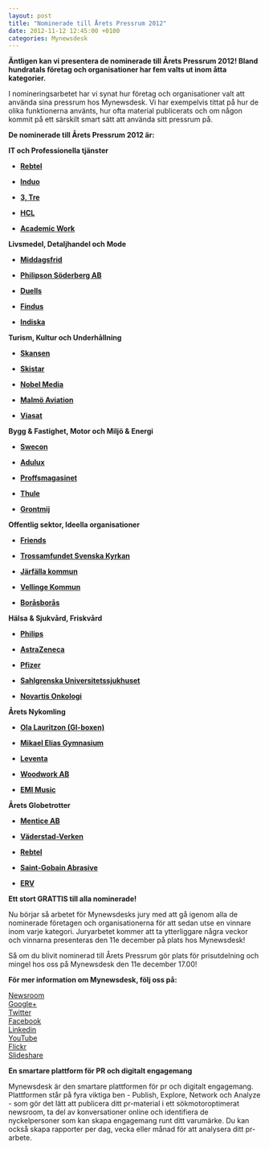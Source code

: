```yaml
---
layout: post
title: "Nominerade till Årets Pressrum 2012"
date: 2012-11-12 12:45:00 +0100
categories: Mynewsdesk
---
```

 <div class='clearfix'><p><strong>Äntligen kan vi presentera de nominerade till Årets Pressrum 2012! Bland hundratals företag och organisationer har fem valts ut inom åtta kategorier.</strong></p>
<p>I nomineringsarbetet har vi synat hur företag och organisationer valt att använda sina pressrum hos Mynewsdesk. Vi har exempelvis tittat på hur de olika funktionerna använts, hur ofta material publicerats och om någon kommit på ett särskilt smart sätt att använda sitt pressrum på.</p>
<p><strong>De nominerade till Årets Pressrum 2012 är:<br></strong></p>
<p><strong>IT och Professionella tjänster</strong></p>
<ul>
<li><strong><a href="/se/pressroom/rebtel">Rebtel</a></strong></li>
</ul>
<ul>
<li>
<p><strong><a href="/se/pressroom/induo-ab">Induo</a></strong></p>
</li>
<li>
<p><strong><a href="/se/pressroom/tre">3, Tre</a></strong></p>
</li>
<li>
<p><strong><a href="/se/pressroom/hcl">HCL</a>&nbsp;</strong></p>
</li>
<li>
<p><strong><a href="/se/pressroom/academic_work">Academic Work</a></strong></p>
</li>
</ul>
<ul></ul>
<ul></ul>
<p><strong>Livsmedel, Detaljhandel och Mode</strong></p>
<ul>
<li><strong><a href="/se/pressroom/middagsfrid">Middagsfrid</a></strong></li>
</ul>
<ul>
<li><strong><a href="/se/pressroom/philipson___soderberg_ab">Philipson Söderberg AB</a></strong></li>
</ul>
<ul>
<li><strong><a href="/se/pressroom/duells">Duells</a></strong></li>
</ul>
<ul>
<li><strong><a href="/se/pressroom/findus">Findus </a></strong></li>
</ul>
<ul>
<li><strong><a href="/se/pressroom/indiska_magasinet">Indiska</a></strong></li>
</ul>
<p><strong>Turism, Kultur och Underhållning</strong></p>
<ul>
<li><strong><a href="/se/pressroom/skansen">Skansen</a></strong></li>
</ul>
<ul>
<li><strong><a href="/se/pressroom/skistar_ab">Skistar</a></strong></li>
</ul>
<ul>
<li><strong><a href="/se/pressroom/nobelprize.org">Nobel Media</a></strong></li>
</ul>
<ul>
<li><strong><a href="/se/pressroom/malmoaviation">Malmö Aviation</a></strong></li>
</ul>
<ul>
<li><strong><a href="/se/pressroom/viasat_sverige">Viasat</a></strong></li>
</ul>
<p><strong>Bygg &amp; Fastighet, Motor och Miljö &amp; Energi</strong></p>
<ul>
<li><strong><a href="/se/pressroom/swecon">Swecon</a></strong></li>
</ul>
<ul>
<li><strong><a href="http://www.mynewsdesk.com/se/pressroom/adulux-ab">Adulux</a></strong></li>
</ul>
<ul>
<li><strong><a href="http://www.mynewsdesk.com/se/pressroom/proffsmagasinet">Proffsmagasinet</a></strong></li>
</ul>
<ul>
<li><strong><a href="http://www.mynewsdesk.com/se/pressroom/thule">Thule</a> </strong></li>
</ul>
<ul>
<li><strong><a href="http://www.mynewsdesk.com/se/pressroom/grontmij">Grontmij</a></strong></li>
</ul>
<p><strong>Offentlig sektor, Ideella organisationer</strong></p>
<ul>
<li><strong><a href="http://www.mynewsdesk.com/se/pressroom/friends">Friends</a></strong></li>
</ul>
<ul>
<li><strong><a href="http://www.mynewsdesk.com/se/pressroom/svenska-kyrkans-internationella-arbete">Trossamfundet Svenska Kyrkan</a></strong></li>
</ul>
<ul>
<li><strong><a href="http://www.mynewsdesk.com/se/pressroom/jarfalla">Järfälla kommun</a></strong></li>
</ul>
<ul>
<li><strong><a href="http://www.mynewsdesk.com/se/pressroom/vellinge_kommun">Vellinge Kommun</a></strong></li>
</ul>
<ul>
<li><strong> <a href="http://www.mynewsdesk.com/se/pressroom/boraasboraas-tme-ab">Boråsborås</a></strong></li>
</ul>
<p><strong>Hälsa &amp; Sjukvård, Friskvård</strong></p>
<ul>
<li><strong><a href="http://www.mynewsdesk.com/se/pressroom/philips">Philips</a></strong></li>
</ul>
<ul>
<li><strong><a href="http://www.mynewsdesk.com/se/pressroom/astrazeneca">AstraZeneca</a></strong></li>
</ul>
<ul>
<li><strong><a href="http://www.mynewsdesk.com/se/pressroom/pfizer">Pfizer</a></strong></li>
</ul>
<ul>
<li><strong><a href="http://www.mynewsdesk.com/se/pressroom/sahlgrenska_universitetssjukhuset_">Sahlgrenska Universitetssjukhuset</a></strong></li>
</ul>
<ul>
<li><strong><a href="http://www.mynewsdesk.com/se/pressroom/novartis_onkologi">Novartis&nbsp;Onkologi</a></strong></li>
</ul>
<p><strong>Årets Nykomling</strong></p>
<ul>
<li><strong><a href="http://www.mynewsdesk.com/se/pressroom/giboxen">Ola Lauritzon (GI-boxen)</a></strong></li>
</ul>
<ul>
<li><strong><a href="http://www.mynewsdesk.com/se/pressroom/mikael-elias-gymnasium">Mikael Elias Gymnasium</a></strong></li>
</ul>
<ul>
<li><strong><a href="http://www.mynewsdesk.com/se/pressroom/leventa">Leventa</a></strong></li>
</ul>
<ul>
<li><strong><a href="http://www.mynewsdesk.com/se/pressroom/woodwork-ab">Woodwork AB</a></strong></li>
</ul>
<ul>
<li><strong><a href="http://www.mynewsdesk.com/se/pressroom/emi-music-sweden">EMI Music</a></strong></li>
</ul>
<p><strong>Årets Globetrotter</strong></p>
<ul>
<li><strong><a href="http://www.mynewsdesk.com/se/pressroom/mentice-ab">Mentice AB</a></strong></li>
</ul>
<ul>
<li><strong><a href="http://www.mynewsdesk.com/se/pressroom/vaderstad">Väderstad-Verken</a></strong></li>
</ul>
<ul>
<li><strong><a href="http://www.mynewsdesk.com/se/pressroom/rebtel">Rebtel</a></strong></li>
</ul>
<ul>
<li><strong><a href="http://www.mynewsdesk.com/se/pressroom/saint-gobain_abrasives_ab">Saint-Gobain Abrasive</a></strong></li>
</ul>
<ul>
<li><strong><a href="http://www.mynewsdesk.com/se/pressroom/erv">ERV</a></strong></li>
</ul>
<p><strong>Ett stort GRATTIS till alla nominerade!</strong></p>
<p>Nu börjar så arbetet för Mynewsdesks jury med att gå igenom alla de nominerade företagen och organisationerna för att sedan utse en vinnare inom varje kategori. Juryarbetet kommer att ta ytterliggare några veckor och vinnarna presenteras den 11e december på plats hos Mynewsdesk!</p>
<p>Så om du blivit nominerad till Årets Pressrum gör plats för prisutdelning och mingel hos oss på Mynewsdesk den 11e december 17.00!</p>
</div>
<div class='boilerplate'><p><strong>För mer information om Mynewsdesk, följ oss på:</strong></p>
<p><a href="/se/pressroom/newsdesk">Newsroom</a><a href="http://twitter.com/#!/mynewsdesk_se"><br /> </a><a href="https://plus.google.com/u/0/104884420513900925138">Google+</a><a href="http://twitter.com/#!/mynewsdesk_se"><br />Twitter</a><br /><a href="http://www.facebook.com/MyNewsdesk">Facebook</a><br /><a href="http://www.linkedin.com/company/mynewsdesk">Linkedin</a><br /><a href="http://www.youtube.com/user/mynewsdesk">YouTube</a><br /><a href="http://www.flickr.com/photos/mynewsdesk">Flickr</a><br /><a href="http://www.slideshare.net/MyNewsdesk">Slideshare</a></p>
<p><strong>En smartare plattform för PR och digitalt engagemang </strong></p>
<p>Mynewsdesk är den smartare plattformen för pr och digitalt engagemang. Plattformen står på fyra viktiga ben - Publish, Explore, Network och Analyze - som gör det lätt att publicera ditt pr-material i ett sökmotoroptimerat newsroom, ta del av konversationer online och identifiera de nyckelpersoner som kan skapa engagemang runt ditt varumärke. Du kan också skapa rapporter per dag, vecka eller månad för att analysera ditt pr-arbete.</p>
<p><span><strong><br /></strong></span></p></div>
